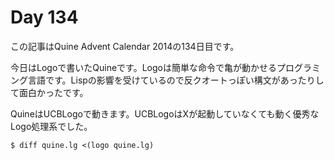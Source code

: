 # Day 134

この記事はQuine Advent Calendar 2014の134日目です。

今日はLogoで書いたQuineです。Logoは簡単な命令で亀が動かせるプログラミング言語です。Lispの影響を受けているので反クオートっぽい構文があったりして面白かったです。

QuineはUCBLogoで動きます。UCBLogoはXが起動していなくても動く優秀なLogo処理系でした。

```console
$ diff quine.lg <(logo quine.lg)
```

